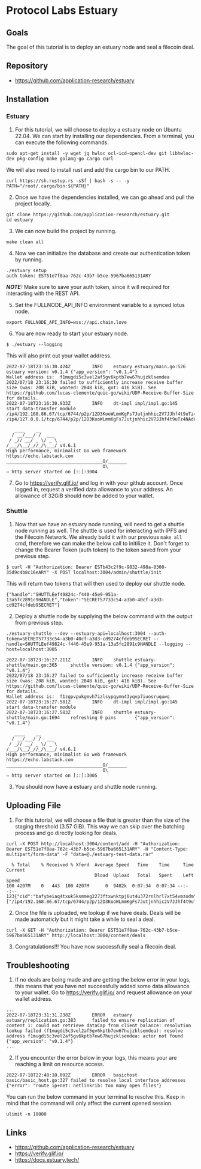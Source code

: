 # Protocol Labs Estuary

## Goals
The goal of this tutorial is to deploy an estuary node and seal a filecoin deal.

## Repository
- https://github.com/application-research/estuary

## Installation
### Estuary
1. For this tutorial, we will choose to deploy a estuary node on Ubuntu 22.04. We can start by installing our dependencies. From a terminal, you can execute the following commands.

```
sudo apt-get install -y wget jq hwloc ocl-icd-opencl-dev git libhwloc-dev pkg-config make golang-go cargo curl
```
We will also need to install rust and add the cargo bin to our PATH.
```
curl https://sh.rustup.rs -sSf | bash -s -- -y
PATH="/root/.cargo/bin:${PATH}"
```

2. Once we have the dependencies installed, we can go ahead and pull the project locally.
```
git clone https://github.com/application-research/estuary.git
cd estuary
```

3. We can now build the project by running.
``` 
make clean all
```

4. Now we can initialize the database and create our authentication token by running.
```
./estuary setup
auth token: EST51e7f8aa-762c-43b7-b5ce-5967ba665131ARY
```
**_NOTE:_**  Make sure to save your auth token, since it will required for interacting with the REST API.

5. Set the FULLNODE_API_INFO environment variable to a synced lotus node.
```
export FULLNODE_API_INFO=wss://api.chain.love
```

6. You are now ready to start your estuary node.
```
$ ./estuary --logging
```

This will also print out your wallet address. 
```
2022-07-18T23:16:30.424Z        INFO    estuary estuary/main.go:526     estuary version: v0.1.4 {"app_version": "v0.1.4"}
Wallet address is:  f1mugdi5c3vel2af5gv6kptb7ew67hujzklsemdea
2022/07/18 23:16:30 failed to sufficiently increase receive buffer size (was: 208 kiB, wanted: 2048 kiB, got: 416 kiB). See https://github.com/lucas-clemente/quic-go/wiki/UDP-Receive-Buffer-Size for details.
2022-07-18T23:16:30.933Z        INFO    dt-impl impl/impl.go:145        start data-transfer module
/ip4/192.168.86.67/tcp/6744/p2p/12D3KooWLmmKgFs7Jutjnhhic2V7JJhf4t9uTz4NAdLVVfSp9Fys
/ip4/127.0.0.1/tcp/6744/p2p/12D3KooWLmmKgFs7Jutjnhhic2V7JJhf4t9uTz4NAdLVVfSp9Fys

   ____    __
  / __/___/ /  ___
 / _// __/ _ \/ _ \
/___/\__/_//_/\___/ v4.6.1
High performance, minimalist Go web framework
https://echo.labstack.com
____________________________________O/_______
                                    O\
⇨ http server started on [::]:3004
```

7. Go to https://verify.glif.io/ and log in with your github account. Once logged in, request a verified data allowance to your address. An allowance of 32GiB should now be added to your wallet.

### Shuttle
1. Now that we have an estuary node running, will need to get a shuttle node running as well. The shuttle is used for interacting with IPFS and the Filecoin Network. We already build it with our previous `make all` cmd, therefore we can make the below call to initilize it. Don't forget to change the Bearer Token (auth token) to the token saved from your previous step.

```
$ curl -H "Authorization: Bearer ESTb43c2f9c-9832-498a-8300-35d9c4b8c16eARY" -X POST localhost:3004/admin/shuttle/init
```
This will return two tokens that will then used to deploy our shuttle node.
```
{"handle":"SHUTTLEef49824c-f440-45e9-951a-13a5fc2891c9HANDLE","token":"SECRET57733c54-a3b0-40cf-a3d3-cd9274cfdeb9SECRET"}
```

2. Deploy a shuttle node by supplying the below command with the output from previous step.
```
./estuary-shuttle --dev --estuary-api=localhost:3004 --auth-token=SECRET57733c54-a3b0-40cf-a3d3-cd9274cfdeb9SECRET --handle=SHUTTLEef49824c-f440-45e9-951a-13a5fc2891c9HANDLE --logging --host=localhost:3005
```

```
2022-07-18T23:16:27.211Z        INFO    shuttle estuary-shuttle/main.go:365     shuttle version: v0.1.4 {"app_version": "v0.1.4"}
2022/07/18 23:16:27 failed to sufficiently increase receive buffer size (was: 208 kiB, wanted: 2048 kiB, got: 416 kiB). See https://github.com/lucas-clemente/quic-go/wiki/UDP-Receive-Buffer-Size for details.
Wallet address is:  f1zgpvpukgmvh7izlsypqymn43yqvp7iuosruquwq
2022-07-18T23:16:27.581Z        INFO    dt-impl impl/impl.go:145        start data-transfer module
2022-07-18T23:16:27.583Z        INFO    shuttle estuary-shuttle/main.go:1694    refreshing 0 pins       {"app_version": "v0.1.4"}

   ____    __
  / __/___/ /  ___
 / _// __/ _ \/ _ \
/___/\__/_//_/\___/ v4.6.1
High performance, minimalist Go web framework
https://echo.labstack.com
____________________________________O/_______
                                    O\
⇨ http server started on [::]:3005
```

3. You should now have a estuary and shuttle node running.

## Uploading File
1. For this tutorial, we will choose a file that is greater than the size of the staging threshold (3.57 GiB). This way we can skip over the batching process and go directly looking for deals.
```
curl -X POST http://localhost:3004/content/add -H "Authorization: Bearer EST51e7f8aa-762c-43b7-b5ce-5967ba665131ARY" -H "Content-Type: multipart/form-data" -F "data=@./estuary-test-data.rar"
```
```
  % Total    % Received % Xferd  Average Speed   Time    Time     Time  Current
                                 Dload  Upload   Total   Spent    Left  Speed
100 4207M    0   443  100 4207M      0  9482k  0:07:34  0:07:34 --:--:--   123{"cid":"bafybeiaq4txuk5ksmmeg2273ftxwnktpj6ut4u372rnlhrl7xt54vmzodm","estuaryId":1,"providers":["/ip4/192.168.86.67/tcp/6744/p2p/12D3KooWLmmKgFs7Jutjnhhic2V7JJhf4t9uTz4NAdLVVfSp9Fys","/ip4/127.0.0.1/tcp/6744/p2p/12D3KooWLmmKgFs7Jutjnhhic2V7JJhf4t9uTz4NAdLVVfSp9Fys","/ip4/192.168.2.65/tcp/14868/p2p/12D3KooWLmmKgFs7Jutjnhhic2V7JJhf4t9uTz4NAdLVVfSp9Fys","/ip4/142.162.121.3/tcp/14868/p2p/12D3KooWLmmKgFs7Jutjnhhic2V7JJhf4t9uTz4NAdLVVfSp9Fys"]}
```

2. Once the file is uploaded, we lookup if we have deals. Deals will be made automaticly but it might take a while to seal a deal.
```
curl -X GET -H "Authorization: Bearer EST51e7f8aa-762c-43b7-b5ce-5967ba665131ARY" http://localhost:3004/content/deals
```

3. Congratulations!!! You have now successfully seal a filecoin deal.

## Troubleshooting
1. If no deals are being made and are getting the below error in your logs, this means that you have not successfully added some data allowance to your wallet. Go to https://verify.glif.io/ and request allowance on your wallet address. 
```
...
2022-07-18T23:31:31.238Z        ERROR   estuary estuary/replication.go:383      failed to ensure replication of content 1: could not retrieve dataCap from client balance: resolution lookup failed (f1mugdi5c3vel2af5gv6kptb7ew67hujzklsemdea): resolve address f1mugdi5c3vel2af5gv6kptb7ew67hujzklsemdea: actor not found       {"app_version": "v0.1.4"}
...
```

2. If you encounter the error below in your logs, this means your are reaching a limit on resource access.
```
2022-07-18T22:48:10.092Z        ERROR   basichost       basic/basic_host.go:327 failed to resolve local interface addresses     {"error": "route ip+net: netlinkrib: too many open files"}
```

You can run the below command in your terminal to resolve this. Keep in mind that the command will only affect the current opened session.
```
ulimit -n 10000
```

## Links
- https://github.com/application-research/estuary
- https://verify.glif.io/
- https://docs.estuary.tech/
